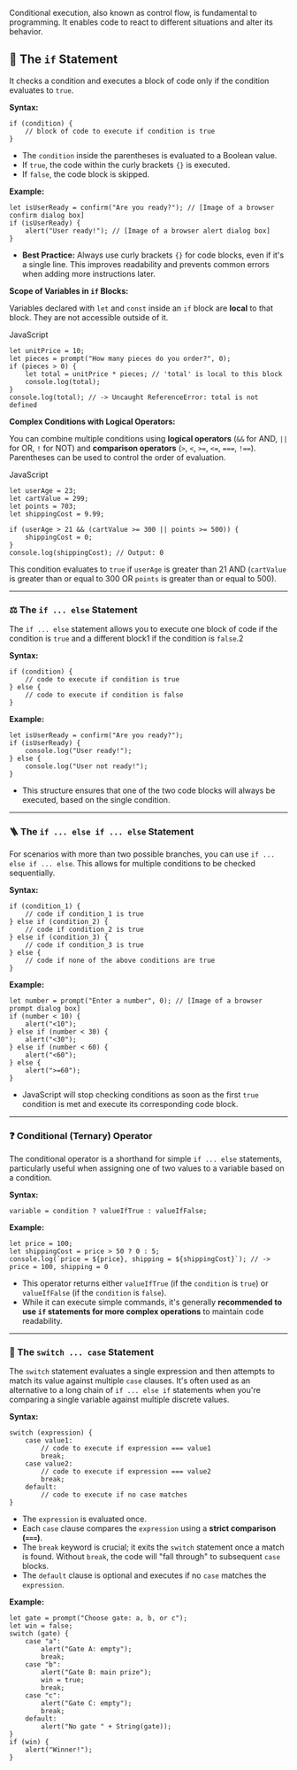 
Conditional execution, also known as control flow, is fundamental to programming. It enables code to react to different situations and alter its behavior. 



## 🚦 The `if` Statement

It checks a condition and executes a block of code only if the condition evaluates to `true`.

**Syntax:**



```
if (condition) {
    // block of code to execute if condition is true
}
```

- The `condition` inside the parentheses is evaluated to a Boolean value.
- If `true`, the code within the curly brackets `{}` is executed.
- If `false`, the code block is skipped.

**Example:**



```
let isUserReady = confirm("Are you ready?"); // [Image of a browser confirm dialog box]
if (isUserReady) {
    alert("User ready!"); // [Image of a browser alert dialog box]
}
```

- **Best Practice:** Always use curly brackets `{}` for code blocks, even if it's a single line. This improves readability and prevents common errors when adding more instructions later.

**Scope of Variables in `if` Blocks:**

Variables declared with `let` and `const` inside an `if` block are **local** to that block. They are not accessible outside of it.

JavaScript

```
let unitPrice = 10;
let pieces = prompt("How many pieces do you order?", 0);
if (pieces > 0) {
    let total = unitPrice * pieces; // 'total' is local to this block
    console.log(total);
}
console.log(total); // -> Uncaught ReferenceError: total is not defined
```

**Complex Conditions with Logical Operators:**

You can combine multiple conditions using **logical operators** (`&&` for AND, `||` for OR, `!` for NOT) and **comparison operators** (`>`, `<`, `>=`, `<=`, `===`, `!==`). Parentheses can be used to control the order of evaluation.

JavaScript

```
let userAge = 23;
let cartValue = 299;
let points = 703;
let shippingCost = 9.99;

if (userAge > 21 && (cartValue >= 300 || points >= 500)) {
    shippingCost = 0;
}
console.log(shippingCost); // Output: 0
```

This condition evaluates to `true` if `userAge` is greater than 21 AND (`cartValue` is greater than or equal to 300 OR `points` is greater than or equal to 500).

---

### ⚖️ The `if ... else` Statement

The `if ... else` statement allows you to execute one block of code if the condition is `true` and a different block1 if the condition is `false`.2

**Syntax:**



```
if (condition) {
    // code to execute if condition is true
} else {
    // code to execute if condition is false
}
```

**Example:**



```
let isUserReady = confirm("Are you ready?");
if (isUserReady) {
    console.log("User ready!");
} else {
    console.log("User not ready!");
}
```

- This structure ensures that one of the two code blocks will always be executed, based on the single condition.

---

### 🪜 The `if ... else if ... else` Statement

For scenarios with more than two possible branches, you can use `if ... else if ... else`. This allows for multiple conditions to be checked sequentially.

**Syntax:**



```
if (condition_1) {
    // code if condition_1 is true
} else if (condition_2) {
    // code if condition_2 is true
} else if (condition_3) {
    // code if condition_3 is true
} else {
    // code if none of the above conditions are true
}
```

**Example:**


```
let number = prompt("Enter a number", 0); // [Image of a browser prompt dialog box]
if (number < 10) {
    alert("<10");
} else if (number < 30) {
    alert("<30");
} else if (number < 60) {
    alert("<60");
} else {
    alert(">=60");
}
```

- JavaScript will stop checking conditions as soon as the first `true` condition is met and execute its corresponding code block.

---

### ❓ Conditional (Ternary) Operator

The conditional operator is a shorthand for simple `if ... else` statements, particularly useful when assigning one of two values to a variable based on a condition.

**Syntax:**



```
variable = condition ? valueIfTrue : valueIfFalse;
```

**Example:**
```
let price = 100;
let shippingCost = price > 50 ? 0 : 5;
console.log(`price = ${price}, shipping = ${shippingCost}`); // -> price = 100, shipping = 0
```

- This operator returns either `valueIfTrue` (if the `condition` is `true`) or `valueIfFalse` (if the `condition` is `false`).
- While it can execute simple commands, it's generally **recommended to use `if` statements for more complex operations** to maintain code readability.

---

### 🔄 The `switch ... case` Statement

The `switch` statement evaluates a single expression and then attempts to match its value against multiple `case` clauses. It's often used as an alternative to a long chain of `if ... else if` statements when you're comparing a single variable against multiple discrete values.

**Syntax:**



```
switch (expression) {
    case value1:
        // code to execute if expression === value1
        break;
    case value2:
        // code to execute if expression === value2
        break;
    default:
        // code to execute if no case matches
}
```

- The `expression` is evaluated once.
- Each `case` clause compares the `expression` using a **strict comparison (`===`)**.
- The `break` keyword is crucial; it exits the `switch` statement once a match is found. Without `break`, the code will "fall through" to subsequent `case` blocks.
- The `default` clause is optional and executes if no `case` matches the `expression`.

**Example:**



```
let gate = prompt("Choose gate: a, b, or c");
let win = false;
switch (gate) {
    case "a":
        alert("Gate A: empty");
        break;
    case "b":
        alert("Gate B: main prize");
        win = true;
        break;
    case "c":
        alert("Gate C: empty");
        break;
    default:
        alert("No gate " + String(gate));
}
if (win) {
    alert("Winner!");
}
```